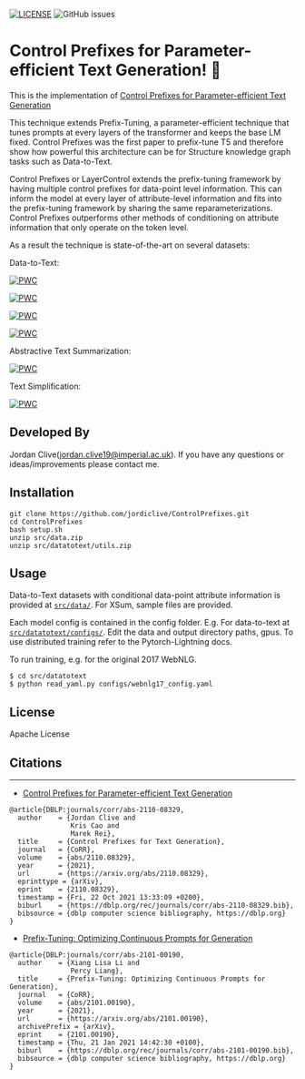 [![LICENSE](https://)](https:)
![GitHub issues](https://img.shields.io/github/issues/jordiclive/ControlPrefixes.svg)

# Control Prefixes for Parameter-efficient Text Generation! 🚅 
This is the implementation of [Control Prefixes for Parameter-efficient Text Generation](https://arxiv.org/abs/2110.08329)

This technique extends Prefix-Tuning, a parameter-efficient technique that tunes prompts at every layers of the transformer and keeps the base LM fixed. Control Prefixes was the first paper to prefix-tune T5 and therefore show how powerful this architecture can be for Structure knowledge graph tasks such as Data-to-Text.

Control Prefixes or LayerControl extends the prefix-tuning framework by having multiple control prefixes for data-point level information. This can inform the model at every layer of attribute-level information and fits into the prefix-tuning framework by sharing the same reparameterizations. Control Prefixes outperforms other methods of conditioning on attribute information that only operate on the token level. 

As a result the technique is state-of-the-art on several datasets:



Data-to-Text:

[![PWC](https://img.shields.io/endpoint.svg?url=https://paperswithcode.com/badge/control-prefixes-for-text-generation/data-to-text-generation-on-webnlg-full-1)](https:)

[![PWC](https://img.shields.io/endpoint.svg?url=https://paperswithcode.com/badge/control-prefixes-for-text-generation/data-to-text-generation-on-cleaned-e2e-nlg-1)](https:)

[![PWC](https://img.shields.io/endpoint.svg?url=https://paperswithcode.com/badge/control-prefixes-for-text-generation/text-generation-on-dart)](https:)

[![PWC](https://img.shields.io/endpoint.svg?url=https://paperswithcode.com/badge/control-prefixes-for-text-generation/data-to-text-generation-on-webnlg)](https:)

Abstractive Text Summarization:

[![PWC](https://img.shields.io/endpoint.svg?url=https://paperswithcode.com/badge/control-prefixes-for-text-generation/text-summarization-on-x-sum)](https://paperswithcode.com/sota/text-summarization-on-x-sum?p=text-summarization-on-x-sum)

Text Simplification:

[![PWC](https://img.shields.io/endpoint.svg?url=https://paperswithcode.com/badge/control-prefixes-for-text-generation/text-simplification-on-asset)](https://paperswithcode.com/sota/text-simplification-on-asset?p=text-simplification-on-asset)



## Developed By

Jordan Clive(jordan.clive19@imperial.ac.uk). If you have any questions or ideas/improvements please contact me.



Installation
------------

```
git clone https://github.com/jordiclive/ControlPrefixes.git
cd ControlPrefixes
bash setup.sh
unzip src/data.zip
unzip src/datatotext/utils.zip
```
Usage
-----

Data-to-Text datasets with conditional data-point attribute information is provided at [`src/data/`](src/data/processed/). For XSum, sample files are provided. 

Each model config is contained in the config folder. E.g. For data-to-text at [`src/datatotext/configs/`](src/datatotext/configs/). Edit the data and output directory paths, gpus. To use distributed training refer to the Pytorch-Lightning docs. 

To run training, e.g. for the original 2017 WebNLG.
```
$ cd src/datatotext 
$ python read_yaml.py configs/webnlg17_config.yaml
```

## License

Apache License

## Citations
------------

- [Control Prefixes for Parameter-efficient Text Generation](https://arxiv.org/abs/2110.08329)

```bibtext
@article{DBLP:journals/corr/abs-2110-08329,
  author    = {Jordan Clive and
               Kris Cao and
               Marek Rei},
  title     = {Control Prefixes for Text Generation},
  journal   = {CoRR},
  volume    = {abs/2110.08329},
  year      = {2021},
  url       = {https://arxiv.org/abs/2110.08329},
  eprinttype = {arXiv},
  eprint    = {2110.08329},
  timestamp = {Fri, 22 Oct 2021 13:33:09 +0200},
  biburl    = {https://dblp.org/rec/journals/corr/abs-2110-08329.bib},
  bibsource = {dblp computer science bibliography, https://dblp.org}
}

```

- [Prefix-Tuning: Optimizing Continuous Prompts for Generation](https://arxiv.org/abs/2101.00190)

```bibtext
@article{DBLP:journals/corr/abs-2101-00190,
  author    = {Xiang Lisa Li and
               Percy Liang},
  title     = {Prefix-Tuning: Optimizing Continuous Prompts for Generation},
  journal   = {CoRR},
  volume    = {abs/2101.00190},
  year      = {2021},
  url       = {https://arxiv.org/abs/2101.00190},
  archivePrefix = {arXiv},
  eprint    = {2101.00190},
  timestamp = {Thu, 21 Jan 2021 14:42:30 +0100},
  biburl    = {https://dblp.org/rec/journals/corr/abs-2101-00190.bib},
  bibsource = {dblp computer science bibliography, https://dblp.org}
}
```



